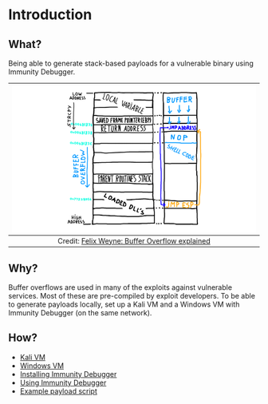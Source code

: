 # Introduction

## What?

Being able to generate stack-based payloads for a vulnerable binary using Immunity Debugger.

| ![BoF](../../_static/images/bufferoverflow_stack_shellcode.png) |
|:--:|
| Credit: [Felix Weyne: Buffer Overflow explained](https://www.uperesia.com/buffer-overflow-explained) |

## Why?

Buffer overflows are used in many of the exploits against vulnerable services. Most of these are pre-compiled by 
exploit developers. To be able to generate payloads locally, set up a Kali VM and a Windows VM with Immunity Debugger
(on the same network).

## How?

* [Kali VM](red-iac:docs/lab/kali)
* [Windows VM](red-iac:docs/lab/windows)
* [Installing Immunity Debugger](red-iac:docs/lab/immunity)
* [Using Immunity Debugger](overflow1.md)
* [Example payload script](overflow10.md)


